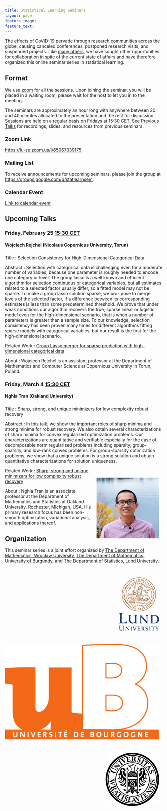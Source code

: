 ```yaml
---
title: Statistical Learning Seminars
layout: page
feature_image:
feature_text:
---
```


<style>
    img {margin: 1.5ex; float: right; align: right; padding-top: 2.5ex;}
    h4 {margin-bottom: 0.5ex; padding-bottom: 1.3ex;}
</style>

The effects of CoViD-19 pervade through research communities across the
globe, causing canceled conferences, postponed research visits, and suspended
projects. Like [many others](/links), we have sought other opportunities for
collaboration in spite of the current state of affairs and have therefore
organized this online seminar series in statistical learning.

## Format

We use [zoom](https://zoom.us/) for all the sessions. Upon joining the seminar,
you will be placed in a waiting room; please wait for the host to let you in to
the meeting.

The seminars are approximately an hour long with anywhere between 20 and 40
minutes allocated to the presentation and the rest for discussion. Sessions
are held on a regular basis on Fridays at [15:30
CET](https://www.thetimezoneconverter.com/?t=15%3A30%20pm&tz=Stockholm&). See
[Previous Talks](/previous-talks) for recordings, slides, and resources from
previous seminars.

### Zoom Link

<https://lu-se.zoom.us/j/65067339175>

### Mailing List

To receive announcements for upcoming seminars, please join the group at
<https://groups.google.com/g/statlearnsem>.

### Calendar Event

[Link to calendar event](https://lu-se.zoom.us/meeting/u5Etce6rrTIrHdGmDxIUKT33_HsILcrt6Tui/ics?icsToken=98tyKu-trj0tGdecsR6CR_MMAo_oKOnztlhcgqd6kTv9KhV4VlClCcpRG558AsyG)

## Upcoming Talks

### Friday, February 25 [15:30 CET][tz]

#### Wojciech Rejchel (Nicolaus Copernicus University, Torun)

Title
: Selection Consistency for High-Dimensional Categorical Data

Abstract
: Selection with categorical data is challenging even for a moderate number of
variables, because one parameter is roughly needed to encode one category or
level. The group lasso is a well known and efficient algorithm for selection
continuous or categorical variables, but all estimates related to a selected
factor usually differ, so a fitted model may not be sparse. To make a group
lasso solution sparse, we pro- pose to merge levels of the selected factor, if a
difference between its corresponding estimates is less than some predetermined
threshold. We prove that under weak conditions our algorithm recovers the true,
sparse linear or logistic model even for the high-dimensional scenario, that is
when a number of parameters is greater than a sample size. To our knowledge,
selection consistency has been proven many times for different algorithms
fitting sparse models with categorical variables, but our result is the first
for the high-dimensional scenario.

Related Work
: [Group Lasso merger for sparse prediction with high-dimensional categorical
data](https://arxiv.org/abs/2112.11114)

About
: Wojciech Rejchel is an assistant professor at the Department of
Mathematics and Computer Science at Copernicus University in Torun, Poland.

### Friday, March 4 [15:30 CET][tz]

#### Nghia Tran (Oakland University)

Title
: Sharp, strong, and unique minimizers for low complexity robust recovery

Abstract
: In this talk, we show the important roles of sharp minima and
strong minima for robust recovery. We also obtain several characterizations
of sharp minima for convex regularized optimization problems. Our
characterizations are quantitative and verifiable especially for the case
of decomposable norm regularized problems including sparsity,
group-sparsity, and low-rank convex problems. For group-sparsity
optimization problems, we show that a unique solution is a strong solution
and obtain quantitative characterizations for solution uniqueness.

<img src="/assets/profilepic-nghia-tran.png" align="right" width="200px">

Related Work
: [Sharp, strong and unique minimizers
for low complexity robust recovery](https://arxiv.org/abs/2111.05444)

About
: Nghia Tran is an associate professor at the Department of Mathematics
and Statistics at Oakland University, Rochester, Michigan, USA. His primary
research focus has been non-smooth optimization, variational analysis, and
applications thereof.

[tz]: https://dateful.com/convert/stockholm-sweden?t=3pm

## Organization

This seminar series is a joint effort organized by
[The Department of Mathematics, Wrocław University](https://www.math.uni.wroc.pl),
[The Department of Mathematics, University of Burgundy](https://math.u-bourgogne.fr/), and
[The Department of Statistics, Lund University](https://stat.lu.se).

<div class="row">
  <div class="column">
    <img src="assets/logo-lu.svg" alt="Lund University" style="height:170px">
  </div>
  <div class="column">
    <img src="assets/logo-burgundy.png" alt="University of Burgundy" style="width:auto height:170px">
  </div>
  <div class="column">
    <img src="assets/logo-wroclaw.svg" alt="Wroclaw University" style="height:170px">
  </div>
</div>

